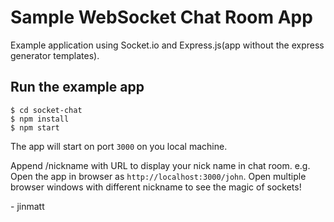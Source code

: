 # Sample WebSocket Chat Room App

Example application using Socket.io and Express.js(app without the express generator templates).

## Run the example app

```
$ cd socket-chat
$ npm install
$ npm start
```

The app will start on port `3000` on you local machine.

Append /nickname with URL to display your nick name in chat room. e.g. Open the app in browser as `http://localhost:3000/john`. Open multiple browser windows with different nickname to see the magic of sockets!

\- jinmatt
